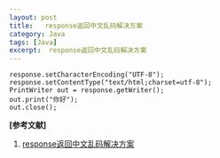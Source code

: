 ```yaml
---
layout: post
title:   response返回中文乱码解决方案 
category: Java
tags: [Java]
excerpt:  response返回中文乱码解决方案
---
```



	response.setCharacterEncoding("UTF-8");
	response.setContentType("text/html;charset=utf-8");
	PrintWriter out = response.getWriter();
	out.print("你好");
	out.close();

**[参考文献]**

1. [response返回中文乱码解决方案](https://blog.csdn.net/qrne06/article/details/79502138 "response返回中文乱码解决方案")




